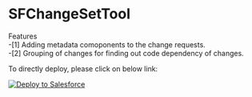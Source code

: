 # SFChangeSetTool
Features <br/>
-[1] Adding metadata comoponents to the change requests.</br>
-[2] Grouping of changes for finding out code dependency of changes.



To directly deploy, please click on below link:  

<a href="https://githubsfdeploy.herokuapp.com?owner=kiran-machhewar&amp;repo=sfChangesettool">
  <img alt="Deploy to Salesforce" src="https://raw.githubusercontent.com/afawcett/githubsfdeploy/master/src/main/webapp/resources/img/deploy.png" style="max-width:100%;">
</a>



